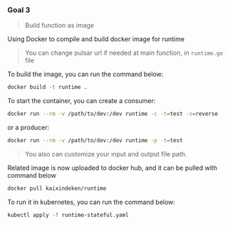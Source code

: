 ### Goal 3

> Build function as image

Using Docker to compile and build docker image for runtime

> You can change pulsar url if needed at main function, in `runtime.go` file

To build the image, you can run the command below:

```bash
docker build -t runtime .
```

To start the container, you can create a consumer:

```bash
docker run --rm -v /path/to/dev:/dev runtime -c -t=test -s=reverse
```

or a producer:

```bash
docker run --rm -v /path/to/dev:/dev runtime -p -t=test
```


> You also can customize your input and output file path.

Related image is now uploaded to docker hub, and it can be pulled with command below 
```bash
docker pull kaixindeken/runtime
```

To run it in kubernetes, you can run the command below:
```bash
kubectl apply -f runtime-stateful.yaml 
```
